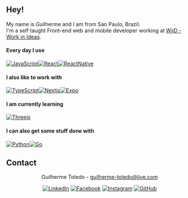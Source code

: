 ## Hey! 

<!--
**totoledao/totoledao** is a ✨ _special_ ✨ repository because its `README.md` (this file) appears on your GitHub profile.

Here are some ideas to get you started:

- 🔭 I’m currently working on ...
- 🌱 I’m currently learning ...
- 👯 I’m looking to collaborate on ...
- 🤔 I’m looking for help with ...
- 💬 Ask me about ...
- 📫 How to reach me: ...
- 😄 Pronouns: ...
- ⚡ Fun fact: ...
-->

My name is Guilherme and I am from Sao Paulo, Brazil.<br>
I'm a self taught Front-end web and mobile developer working at <a href='https://github.com/Work-In-Ideas-WiiD'>WiiD - Work in Ideas</a>.

#### Every day I use
[![JavaScript](https://img.shields.io/badge/JavaScript-F7DF1E?style=for-the-badge&logo=javascript&logoColor=black)](https://www.javascript.com/)[![React](https://img.shields.io/badge/React-323330?style=for-the-badge&logo=react&logoColor=61DAFB)](https://reactjs.org/)[![ReactNative](https://img.shields.io/badge/React_Native-323330?style=for-the-badge&logo=react&logoColor=61DAFB)](https://reactnative.dev/)

#### I also like to work with
[![TypeScript](https://img.shields.io/badge/TypeScript-007ACC?style=for-the-badge&logo=typescript&logoColor=white)](https://www.typescriptlang.org/)[![Nextjs](https://img.shields.io/badge/Next-black?style=for-the-badge&logo=next.js&logoColor=white)](https://nextjs.org/)[![Expo](https://img.shields.io/badge/Expo-fff?style=for-the-badge&logo=expo&logoColor=000)](https://expo.dev/)

#### I am currently learning
[![Threejs](https://img.shields.io/badge/threejs-black?style=for-the-badge&logo=three.js&logoColor=white)](https://threejs.org/)
<!--
[![Kotlin](https://img.shields.io/badge/kotlin-%237F52FF.svg?style=for-the-badge&logo=kotlin&logoColor=white)](https://kotlinlang.org/)[![Android](https://img.shields.io/badge/Android-3DDC84?style=for-the-badge&logo=android&logoColor=white)](https://developer.android.com/)
-->

#### I can also get some stuff done with
[![Python](https://img.shields.io/badge/python-3670A0?style=for-the-badge&logo=python&logoColor=ffdd54)](https://www.python.org/)[![Go](https://img.shields.io/badge/Go-00ADD8?style=for-the-badge&logo=go&logoColor=white)](https://go.dev/)

## Contact
<div align="center">

Guilherme Toledo - guilherme-toledo@live.com

[![LinkedIn](https://img.shields.io/badge/LinkedIn-0077B5?style=for-the-badge&logo=linkedin&logoColor=white)](https://www.linkedin.com/in/guilhermemtoledo/?locale=en_US)
[![Facebook](https://img.shields.io/badge/Facebook-1877F2?style=for-the-badge&logo=facebook&logoColor=white)](https://www.facebook.com/totoledao)
[![Instagram](https://img.shields.io/badge/Instagram-E4405F?style=for-the-badge&logo=instagram&logoColor=white)](https://www.instagram.com/totoledao)
[![GitHub](https://img.shields.io/badge/GitHub-100000?style=for-the-badge&logo=github&logoColor=whit)](https://www.github.com/totoledao)

</div>

